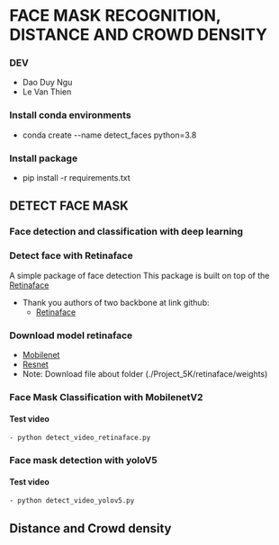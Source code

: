# FACE MASK RECOGNITION, DISTANCE AND CROWD DENSITY
### DEV
- Dao Duy Ngu
- Le Van Thien
### Install conda environments
- conda create --name detect_faces python=3.8
### Install package
- pip install -r requirements.txt
## DETECT FACE MASK
### Face detection and classification with deep learning
### Detect face with Retinaface
A simple package of face detection
This package is built on top of the [Retinaface](https://github.com/biubug6/Pytorch_Retinaface)

- Thank you authors of two backbone at link github:
    - [Retinaface](https:/ttps://github.com/hphuongdhsp/retinaface)
### Download model retinaface
- [Mobilenet](https://drive.google.com/drive/folders/1nvKaj3pZJNJmxEWWYSCu-Xe1B3iBQKVr?usp=sharing)
- [Resnet](https://drive.google.com/drive/folders/1nvKaj3pZJNJmxEWWYSCu-Xe1B3iBQKVr?usp=sharing)
- Note: Download file about folder (./Project_5K/retinaface/weights)
### Face Mask Classification with MobilenetV2
#### Test video
    - python detect_video_retinaface.py
### Face mask detection with yoloV5
#### Test video
    - python detect_video_yolov5.py
## Distance and Crowd density














